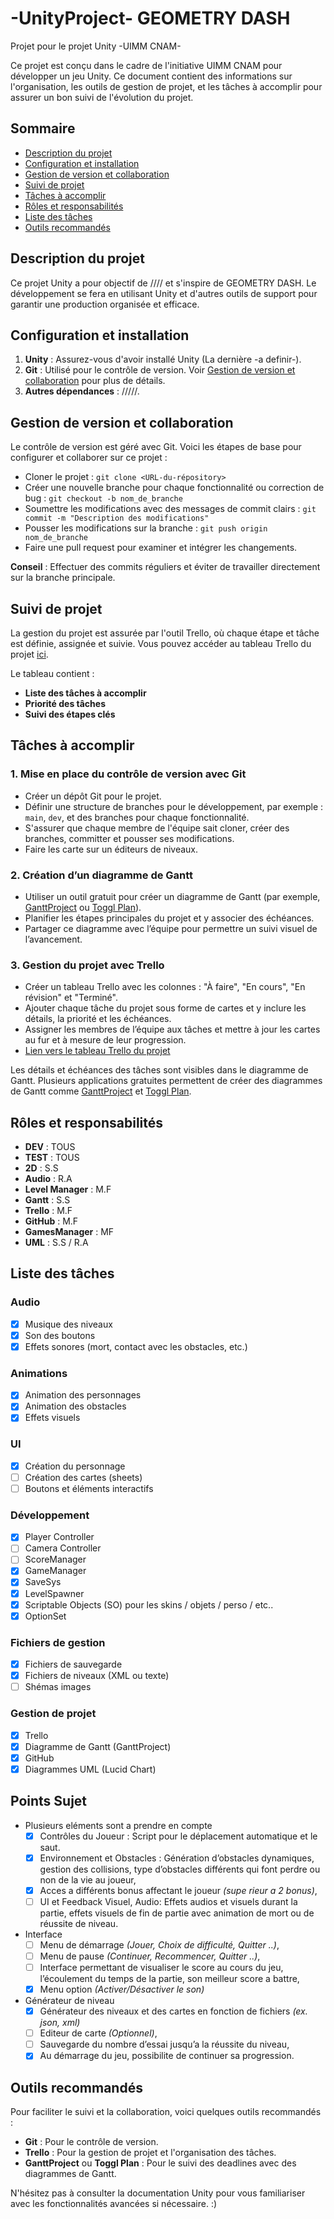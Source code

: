 # -UnityProject- GEOMETRY DASH

Projet pour le projet Unity -UIMM CNAM-

Ce projet est conçu dans le cadre de l'initiative UIMM CNAM pour développer un jeu Unity. Ce document contient des informations sur l'organisation, les outils de gestion de projet, et les tâches à accomplir pour assurer un bon suivi de l'évolution du projet.

## Sommaire

- [Description du projet](#description-du-projet)
- [Configuration et installation](#configuration-et-installation)
- [Gestion de version et collaboration](#gestion-de-version-et-collaboration)
- [Suivi de projet](#suivi-de-projet)
- [Tâches à accomplir](#tâches-à-accomplir)
- [Rôles et responsabilités](#rôles-et-responsabilités)
- [Liste des tâches](#liste-des-tâches)
- [Outils recommandés](#outils-recommandés)

## Description du projet

Ce projet Unity a pour objectif de //// et s'inspire de GEOMETRY DASH. Le développement se fera en utilisant Unity et d'autres outils de support pour garantir une production organisée et efficace.

## Configuration et installation

1. **Unity** : Assurez-vous d'avoir installé Unity (La dernière -a definir-).
2. **Git** : Utilisé pour le contrôle de version. Voir [Gestion de version et collaboration](#gestion-de-version-et-collaboration) pour plus de détails.
3. **Autres dépendances** : /////.

## Gestion de version et collaboration

Le contrôle de version est géré avec Git. Voici les étapes de base pour configurer et collaborer sur ce projet :

- Cloner le projet : `git clone <URL-du-répository>`
- Créer une nouvelle branche pour chaque fonctionnalité ou correction de bug : `git checkout -b nom_de_branche`
- Soumettre les modifications avec des messages de commit clairs : `git commit -m "Description des modifications"`
- Pousser les modifications sur la branche : `git push origin nom_de_branche`
- Faire une pull request pour examiner et intégrer les changements.

**Conseil** : Effectuer des commits réguliers et éviter de travailler directement sur la branche principale.

## Suivi de projet

La gestion du projet est assurée par l'outil Trello, où chaque étape et tâche est définie, assignée et suivie. Vous pouvez accéder au tableau Trello du projet [ici](https://trello.com/fr).

Le tableau contient :

- **Liste des tâches à accomplir**
- **Priorité des tâches**
- **Suivi des étapes clés**

## Tâches à accomplir

### 1. Mise en place du contrôle de version avec Git

- Créer un dépôt Git pour le projet.
- Définir une structure de branches pour le développement, par exemple : `main`, `dev`, et des branches pour chaque fonctionnalité.
- S'assurer que chaque membre de l'équipe sait cloner, créer des branches, committer et pousser ses modifications.
- Faire les carte sur un éditeurs de niveaux.

### 2. Création d’un diagramme de Gantt

- Utiliser un outil gratuit pour créer un diagramme de Gantt (par exemple, [GanttProject](http://www.ganttproject.biz/) ou [Toggl Plan](https://toggl.com/plan/)).
- Planifier les étapes principales du projet et y associer des échéances.
- Partager ce diagramme avec l’équipe pour permettre un suivi visuel de l’avancement.

### 3. Gestion du projet avec Trello

- Créer un tableau Trello avec les colonnes : "À faire", "En cours", "En révision" et "Terminé".
- Ajouter chaque tâche du projet sous forme de cartes et y inclure les détails, la priorité et les échéances.
- Assigner les membres de l’équipe aux tâches et mettre à jour les cartes au fur et à mesure de leur progression.
- [Lien vers le tableau Trello du projet](https://trello.com/fr)

Les détails et échéances des tâches sont visibles dans le diagramme de Gantt. Plusieurs applications gratuites permettent de créer des diagrammes de Gantt comme [GanttProject](http://www.ganttproject.biz/) et [Toggl Plan](https://toggl.com/plan/).

## Rôles et responsabilités

- **DEV** : TOUS
- **TEST** : TOUS
- **2D** : S.S
- **Audio** : R.A
- **Level Manager** : M.F
- **Gantt** : S.S
- **Trello** : M.F
- **GitHub** : M.F
- **GamesManager** : MF
- **UML** : S.S / R.A

## Liste des tâches

### Audio

- [x] Musique des niveaux
- [x] Son des boutons
- [x] Effets sonores (mort, contact avec les obstacles, etc.)

### Animations

- [x] Animation des personnages
- [x] Animation des obstacles
- [x] Effets visuels

### UI

- [x] Création du personnage
- [ ] Création des cartes (sheets)
- [ ] Boutons et éléments interactifs

### Développement

- [x] Player Controller
- [ ] Camera Controller
- [ ] ScoreManager
- [x] GameManager
- [x] SaveSys
- [x] LevelSpawner
- [x] Scriptable Objects (SO) pour les skins / objets / perso / etc..
- [x] OptionSet

### Fichiers de gestion

- [x] Fichiers de sauvegarde
- [x] Fichiers de niveaux (XML ou texte)
- [ ] Shémas images

### Gestion de projet

- [x] Trello
- [x] Diagramme de Gantt (GanttProject)
- [x] GitHub
- [x] Diagrammes UML (Lucid Chart)

## Points Sujet

- Plusieurs eléments sont a prendre en compte
  - [x] Contrôles du Joueur : Script pour le déplacement automatique et le saut.
  - [x] Environnement et Obstacles : Génération d’obstacles dynamiques, gestion des collisions, type d’obstacles différents qui font perdre ou non de la vie au joueur,
  - [x] Acces a différents bonus affectant le joueur *(supe rieur a 2 bonus)*,
  - [ ] UI et Feedback Visuel, Audio: Effets audios et visuels durant la partie, effets visuels de fin de partie avec animation de mort ou de réussite de niveau.
- Interface
  - [ ] Menu de démarrage *(Jouer, Choix de difficulté, Quitter ..)*,
  - [ ] Menu de pause *(Continuer, Recommencer, Quitter ..)*,
  - [ ] Interface permettant de visualiser le score au cours du jeu, l’écoulement du temps de la partie, son meilleur score a battre,
  - [x]  Menu option *(Activer/Désactiver le son)*
- Générateur de niveau
  - [x] Générateur des niveaux et des cartes en fonction de fichiers *(ex. json, xml)*
  - [ ] Editeur de carte *(Optionnel)*,
  - [ ] Sauvegarde du nombre d’essai jusqu’a la réussite du niveau,
  - [x] Au démarrage du jeu, possibilite de continuer sa progression.

## Outils recommandés

Pour faciliter le suivi et la collaboration, voici quelques outils recommandés :

- **Git** : Pour le contrôle de version.
- **Trello** : Pour la gestion de projet et l'organisation des tâches.
- **GanttProject** ou **Toggl Plan** : Pour le suivi des deadlines avec des diagrammes de Gantt.
  
N'hésitez pas à consulter la documentation Unity pour vous familiariser avec les fonctionnalités avancées si nécessaire. :)
